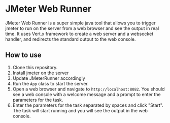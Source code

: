 # JMeter Web Runner

JMeter Web Runner is a super simple java tool that allows you to trigger jmeter to run on the server from a web browser and see the output in real time. It uses Vert.x framework to create a web server and a websocket handler, and redirects the standard output to the web console. 

## How to use

1. Clone this repository.
2. Install jmeter on the server
3. Update JMeterRunner accordingly
4. Run the `App` class to start the server.
5. Open a web browser and navigate to `http://localhost:8082`. You should see a web console with a welcome message and a prompt to enter the parameters for the task.
6. Enter the parameters for the task separated by spaces and click "Start". The task will start running and you will see the output in the web console.
